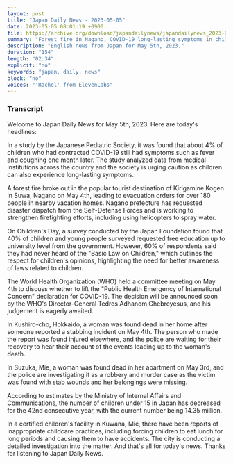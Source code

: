 ```yaml
---
layout: post
title: "Japan Daily News - 2023-05-05"
date: 2023-05-05 08:01:19 +0900
file: https://archive.org/download/japandailynews/japandailynews_2023-05-05.mp3
summary: "Forest fire in Nagano, COVID-19 long-lasting symptoms in children, WHO declares end of COVID-19 emergency, & more…"
description: "English news from Japan for May 5th, 2023."
duration: "154"
length: "02:34"
explicit: "no"
keywords: "japan, daily, news"
block: "no"
voices: "'Rachel' from ElevenLabs"
---
```


### Transcript

Welcome to Japan Daily News for May 5th, 2023. Here are today's headlines:

In a study by the Japanese Pediatric Society, it was found that about 4% of children who had contracted COVID-19 still had symptoms such as fever and coughing one month later. The study analyzed data from medical institutions across the country and the society is urging caution as children can also experience long-lasting symptoms.

A forest fire broke out in the popular tourist destination of Kirigamine Kogen in Suwa, Nagano on May 4th, leading to evacuation orders for over 180 people in nearby vacation homes. Nagano prefecture has requested disaster dispatch from the Self-Defense Forces and is working to strengthen firefighting efforts, including using helicopters to spray water.

On Children's Day, a survey conducted by the Japan Foundation found that 40% of children and young people surveyed requested free education up to university level from the government. However, 60% of respondents said they had never heard of the "Basic Law on Children," which outlines the respect for children's opinions, highlighting the need for better awareness of laws related to children.

The World Health Organization (WHO) held a committee meeting on May 4th to discuss whether to lift the "Public Health Emergency of International Concern" declaration for COVID-19. The decision will be announced soon by the WHO's Director-General Tedros Adhanom Ghebreyesus, and his judgement is eagerly awaited.

In Kushiro-cho, Hokkaido, a woman was found dead in her home after someone reported a stabbing incident on May 4th. The person who made the report was found injured elsewhere, and the police are waiting for their recovery to hear their account of the events leading up to the woman's death.

In Suzuka, Mie, a woman was found dead in her apartment on May 3rd, and the police are investigating it as a robbery and murder case as the victim was found with stab wounds and her belongings were missing.

According to estimates by the Ministry of Internal Affairs and Communications, the number of children under 15 in Japan has decreased for the 42nd consecutive year, with the current number being 14.35 million.

In a certified children's facility in Kuwana, Mie, there have been reports of inappropriate childcare practices, including forcing children to eat lunch for long periods and causing them to have accidents. The city is conducting a detailed investigation into the matter. And that's all for today's news. Thanks for listening to Japan Daily News.
